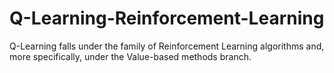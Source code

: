 # Q-Learning-Reinforcement-Learning
Q-Learning falls under the family of Reinforcement Learning algorithms and, more specifically, under the Value-based methods branch.

